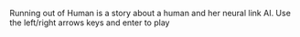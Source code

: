 Running out of Human is a story about a human and her neural link AI.  Use the left/right arrows keys and enter to play
